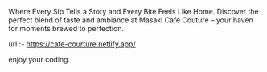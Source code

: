 Where Every Sip Tells a Story and Every Bite Feels Like Home. Discover the perfect blend of taste and ambiance at Masaki Cafe Couture – your haven for moments brewed to perfection.

url :- https://cafe-courture.netlify.app/

enjoy your coding.

